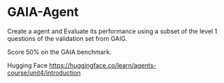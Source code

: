 # GAIA-Agent

Create a agent and Evaluate its performance using a subset of the level 1 questions of the validation set from GAIG.

Score 50% on the GAIA benchmark.

Hugging Face https://huggingface.co/learn/agents-course/unit4/introduction
